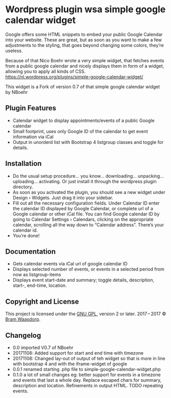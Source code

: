 # Wordpress plugin wsa simple google calendar widget
Google offers some HTML snippets to embed your public Google Calendar into your website.
These are great, but as soon as you want to make a few adjustments to the styling,
that goes beyond changing some colors, they’re useless.

Because of that Nico Boehr wrote a very simple widget, that fetches events from a public google
calendar and nicely displays them in form of a widget, allowing you to apply all kinds of CSS.
https://nl.wordpress.org/plugins/simple-google-calendar-widget/

This widget is a Fork of version 0.7 of that simple google calendar widget by NBoehr

## Plugin Features

* Calendar widget to display appointments/events of a public Google calendar 
* Small footprint, uses only Google ID of the calendar to get event information via iCal
* Output in unorderd list with Bootstrap 4 listgroup classes and toggle for details.

## Installation
* Do the usual setup procedure… you know… downloading… unpacking… uploading… activating. 
Or just install it through the wordpress plugin directory.
* As soon as you activated the plugin, you should see a new widget under Design › Widgets.
Just drag it into your sidebar.
* Fill out all the necessary configuration fields.
 Under Calendar ID enter the calendar ID displayed by Google Calendar, or complete url of a
 Google calendar or other iCal file.
 You can find Google calendar ID by going to Calendar Settings › Calendars, clicking on the appropriate calendar, scrolling all the way down to “Calendar address”. There’s your calendar id.
* You’re done!

## Documentation
* Gets calendar events via iCal url of google calendar ID
* Displays selected number of events, or events in a selected period from now as listgroup-items
* Displays event start-date and summary; toggle details, description, start-, end-time, location. 

## Copyright and License

This project is licensed under the [GNU GPL](http://www.gnu.org/licenses/old-licenses/gpl-2.0.html), version 2 or later.
2017&thinsp;&ndash;&thinsp;2017 &copy; [Bram Waasdorp](http://www.waasdorpsoekhan.nl).

## Changelog

* 0.0 imported V0.7 of NBoehr
* 20171108: Added support for start and end time with timezone
* 20171108: Changed lay-out of output of teh widget so that is more in line with bootstrap 4 and with the iframe-widget of google
* 0.0.1 renamed starting .php file to simple-google-calendar-widget.php
* 0.1.0 a lot of small changes eg: better support for events in a timezone and events that last a whole day. Replace escaped chars for summary, description and location. Refinements in output HTML.
TODO repeating events. 
